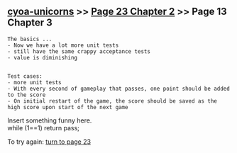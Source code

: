 ## [cyoa-unicorns](../page-0/README.md) >> [Page 23 Chapter 2](../page-23/README.md) >> Page 13 Chapter 3

```
The basics ...
- Now we have a lot more unit tests
- still have the same crappy acceptance tests
- value is diminishing


Test cases:
- more unit tests
- With every second of gameplay that passes, one point should be added to the score
- On initial restart of the game, the score should be saved as the high score upon start of the next game
```

Insert something funny here.  
while (1==1)
 return pass;


To try again: [turn to page 23](../page-23/README.md)
